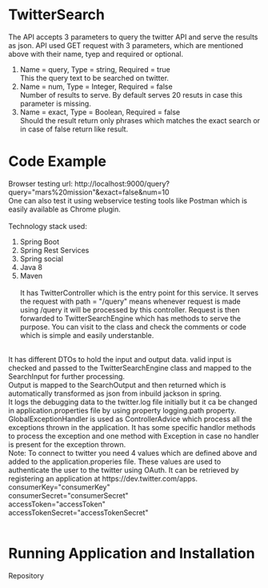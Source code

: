 # TwitterSearch
The API accepts 3 parameters to query the twitter API and serve the results as json. API used GET request with 3 parameters, which are mentioned above with their name, tyep and required or optional.

1. Name = query, Type = string, Required = true <br>
    This the query text to be searched on twitter.
2. Name = num, Type = Integer, Required = false<br>
    Number of results to serve. By default serves 20 resuts in case this parameter is missing.
3. Name = exact, Type = Boolean, Required = false<br>
    Should the result return only phrases which matches the exact search or in case of false return like result.

# Code Example
Browser testing url: http://localhost:9000/query?query="mars%20mission"&exact=false&num=10
<br>One can also test it using webservice testing tools like Postman which is easily available as Chrome plugin. 
<br><br>
Technology stack used: <br> 
1. Spring Boot <br> 
2. Spring Rest Services <br> 
3. Spring social<br>
3. Java 8<br>
4. Maven
<br><br>
It has TwitterController which is the entry point for this service. It serves the request with path = "/query" means whenever request is made using /query it will be processed by this controller.
Request is then forwarded to TwitterSearchEngine which has methods to serve the purpose. You can visit to the class and check the comments or code which is simple and easily understanble.

<br>
It has different DTOs to hold the input and output data. valid input is checked and passed to the TwitterSearchEngine class and mapped to the SearchInput for further processing. 

<br>
Output is mapped to the SearchOutput and then returned which is automatically transformed as json from inbuild jackson in spring.

<br>
It logs the debugging data to the twitter.log file initially but it ca be changed in application.properties file by using property logging.path property.

<br>
GlobalExceptionHandler is used as ControllerAdvice which process all the exceptions thrown in the application. It has some specific handlor methods to process the exception and one method with Exception in case no handler is present for the exception thrown.

<br>
Note: To connect to twitter you need 4 values which are defined above and added to the application.properies file. These values are used to authenticate the user to the twitter using OAuth. It can be retrieved by  registering an application at https://dev.twitter.com/apps.

<br>
consumerKey="consumerKey"<br>
consumerSecret="consumerSecret"<br>
accessToken="accessToken"<br>
accessTokenSecret="accessTokenSecret"<br>
<br>

# Running Application and Installation

Repository



